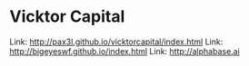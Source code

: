 # Vicktor Capital
Link: http://pax3l.github.io/vicktorcapital/index.html
Link: http://bigeyeswf.github.io/index.html
Link: http://alphabase.ai
